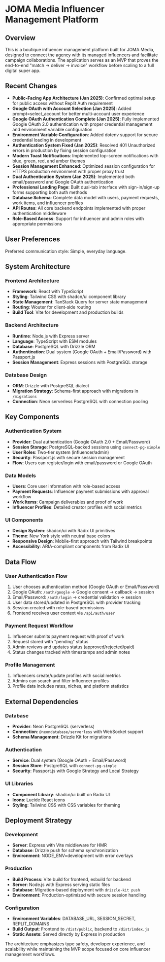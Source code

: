# JOMA Media Influencer Management Platform

## Overview

This is a boutique influencer management platform built for JOMA Media, designed to connect the agency with its managed influencers and facilitate campaign collaborations. The application serves as an MVP that proves the end-to-end "match → deliver → invoice" workflow before scaling to a full digital super app.

## Recent Changes

- **Public-Facing App Architecture (Jan 2025)**: Confirmed optimal setup for public access without Replit Auth requirement
- **Google OAuth with Account Selection (Jan 2025)**: Added prompt=select_account for better multi-account user experience
- **Google OAuth Authentication Complete (Jan 2025)**: Fully implemented Google OAuth 2.0 authentication with proper credential management and environment variable configuration
- **Environment Variable Configuration**: Added dotenv support for secure credential loading in development
- **Authentication System Fixed (Jan 2025)**: Resolved 401 Unauthorized errors in production by fixing session configuration
- **Modern Toast Notifications**: Implemented top-screen notifications with blue, green, red, and amber themes
- **Session Management Enhanced**: Optimized session configuration for HTTPS production environment with proper proxy trust
- **Dual Authentication System (Jan 2025)**: Implemented both email/password and Google OAuth authentication
- **Professional Landing Page**: Built dual-tab interface with sign-in/sign-up forms supporting both auth methods
- **Database Schema**: Complete data model with users, payment requests, work items, and influencer profiles
- **API Routes**: All core backend endpoints implemented with proper authentication middleware
- **Role-Based Access**: Support for influencer and admin roles with appropriate permissions

## User Preferences

Preferred communication style: Simple, everyday language.

## System Architecture

### Frontend Architecture
- **Framework**: React with TypeScript
- **Styling**: Tailwind CSS with shadcn/ui component library
- **State Management**: TanStack Query for server state management
- **Routing**: Wouter for client-side routing
- **Build Tool**: Vite for development and production builds

### Backend Architecture
- **Runtime**: Node.js with Express server
- **Language**: TypeScript with ESM modules
- **Database**: PostgreSQL with Drizzle ORM
- **Authentication**: Dual system (Google OAuth + Email/Password) with Passport.js
- **Session Management**: Express sessions with PostgreSQL storage

### Database Design
- **ORM**: Drizzle with PostgreSQL dialect
- **Migration Strategy**: Schema-first approach with migrations in `/migrations`
- **Connection**: Neon serverless PostgreSQL with connection pooling

## Key Components

### Authentication System
- **Provider**: Dual authentication (Google OAuth 2.0 + Email/Password)
- **Session Storage**: PostgreSQL-backed sessions using `connect-pg-simple`
- **User Roles**: Two-tier system (influencer/admin)
- **Security**: Passport.js with secure session management
- **Flow**: Users can register/login with email/password or Google OAuth

### Data Models
- **Users**: Core user information with role-based access
- **Payment Requests**: Influencer payment submissions with approval workflow
- **Work Items**: Campaign deliverables and proof of work
- **Influencer Profiles**: Detailed creator profiles with social metrics

### UI Components
- **Design System**: shadcn/ui with Radix UI primitives
- **Theme**: New York style with neutral base colors
- **Responsive Design**: Mobile-first approach with Tailwind breakpoints
- **Accessibility**: ARIA-compliant components from Radix UI

## Data Flow

### User Authentication Flow
1. User chooses authentication method (Google OAuth or Email/Password)
2. Google OAuth: `/auth/google` → Google consent → callback → session
3. Email/Password: `/auth/login` → credential validation → session
4. User data stored/updated in PostgreSQL with provider tracking
5. Session created with role-based permissions
6. Frontend receives user context via `/api/auth/user`

### Payment Request Workflow
1. Influencer submits payment request with proof of work
2. Request stored with "pending" status
3. Admin reviews and updates status (approved/rejected/paid)
4. Status changes tracked with timestamps and admin notes

### Profile Management
1. Influencers create/update profiles with social metrics
2. Admins can search and filter influencer profiles
3. Profile data includes rates, niches, and platform statistics

## External Dependencies

### Database
- **Provider**: Neon PostgreSQL (serverless)
- **Connection**: `@neondatabase/serverless` with WebSocket support
- **Schema Management**: Drizzle Kit for migrations

### Authentication
- **Service**: Dual system (Google OAuth + Email/Password)
- **Session Store**: PostgreSQL with `connect-pg-simple`
- **Security**: Passport.js with Google Strategy and Local Strategy

### UI Libraries
- **Component Library**: shadcn/ui built on Radix UI
- **Icons**: Lucide React icons
- **Styling**: Tailwind CSS with CSS variables for theming

## Deployment Strategy

### Development
- **Server**: Express with Vite middleware for HMR
- **Database**: Drizzle push for schema synchronization
- **Environment**: NODE_ENV=development with error overlays

### Production
- **Build Process**: Vite build for frontend, esbuild for backend
- **Server**: Node.js with Express serving static files
- **Database**: Migration-based deployment with `drizzle-kit push`
- **Environment**: Production-optimized with secure session handling

### Configuration
- **Environment Variables**: DATABASE_URL, SESSION_SECRET, REPLIT_DOMAINS
- **Build Output**: Frontend to `/dist/public`, backend to `/dist/index.js`
- **Static Assets**: Served directly by Express in production

The architecture emphasizes type safety, developer experience, and scalability while maintaining the MVP scope focused on core influencer management workflows.
